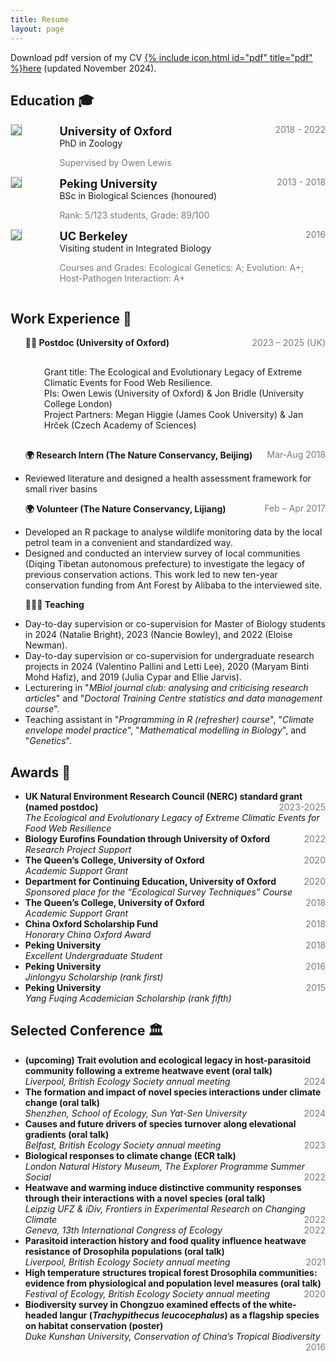 ```yaml
---
title: Resume
layout: page
---
```


Download pdf version of my CV [{% include icon.html id="pdf" title="pdf" %}here](https://github.com/Jinlinc/jinlinc.github.io/raw/master/CV_Jinlin_Chen_2024Nov_online.pdf) (updated November 2024).

## Education 🎓

<!-- PhD -->
<div style="display:flex;">

  <div style="flex:0.5; padding-right:5%">
    <img src="{{ site.url }}/imgs/resume-icons/oxford.png" style="align:left; border: 1px solid #d3d3d3; border-style: outset;">
  </div>

  <div style="flex:4;">
    <p style="margin:0px">
      <b style="font-size: 130%;">University of Oxford</b>
      <span style="float:right; color:#7a7a7a;">2018 - 2022 </span>
    </p>
    PhD in Zoology <br>
    <p style="color:#7a7a7a">
      Supervised by Owen Lewis
    </p>
  </div>

</div>


<!-- BSc -->
<div style="display:flex;">

  <div style="flex:0.5; padding-right:5%">
    <img src="{{ site.url }}/imgs/resume-icons/pku.png" style="align:left; border: 1px solid #d3d3d3; border-style: outset;">
  </div>

  <div style="flex:4;">
    <p style="margin:0px">
      <b style="font-size: 130%;">Peking University</b>
      <span style="float:right; color:#7a7a7a;">2013 - 2018</span>
    </p>
    BSc in Biological Sciences (honoured)<br>
    <p style="color:#7a7a7a">
      Rank: 5/123 students, Grade: 89/100
    </p>
  </div>

</div>


<!-- Visiting student -->
<div style="display:flex;">

  <div style="flex:0.5; padding-right:5%">
    <img src="{{ site.url }}/imgs/resume-icons/berkeley.png" style="align:left; border: 1px solid #d3d3d3; border-style: outset;">
  </div>

  <div style="flex:4;">
    <p style="margin:0px">
      <b style="font-size: 130%;">UC Berkeley</b>
      <span style="float:right; color:#7a7a7a;">2016 </span>
    </p>
     Visiting student in Integrated Biology <br>
    <p style="color:#7a7a7a">
    Courses and Grades: Ecological Genetics: A; Evolution: A+; Host-Pathogen Interaction: A+
    </p>
  </div>

</div>


## Work Experience 💫
<ul>
<!-- 
<li><b>Oxford University Sport Team</b></li>
    Volleyball (Women’s 1st team player; captain of 2020-2021)
    <span style="float:right; color:#7a7a7a;">2018-</span> <br>
    Table Tennis (Women’s 1st team player)
    <span style="float:right; color:#7a7a7a;">2020-</span> <br>
-->

<b>👩‍🔬 Postdoc (University of Oxford)</b>
<span style="float:right; color:#7a7a7a;">2023 – 2025 (UK)</span><br>
<p style="margin:30px">
    Grant title: The Ecological and Evolutionary Legacy of Extreme Climatic Events for Food Web Resilience. <br>
    PIs: Owen Lewis (University of Oxford) & Jon Bridle (University College London) <br>
    Project Partners: Megan Higgie (James Cook University) & Jan Hrček (Czech Academy of Sciences) <br>
</p> 

<b>🌍 Research Intern (The Nature Conservancy, Beijing)</b>
<span style="float:right; color:#7a7a7a;">Mar-Aug 2018</span><br>
    <li>Reviewed literature and designed a health assessment framework for small river basins <br></li>

<b>🌍 Volunteer (The Nature Conservancy, Lijiang)</b>
<span style="float:right; color:#7a7a7a;">Feb – Apr 2017</span><br>
    <li>Developed an R package to analyse wildlife monitoring data by the local petrol team in a convenient and standardized way. <br></li>
    <li>Designed and conducted an interview survey of local communities (Diqing Tibetan autonomous prefecture) to investigate the legacy of previous conservation actions. This work led to new ten-year conservation funding from Ant Forest by Alibaba to the interviewed site. <br></li>

<b>👩🏻‍🏫 Teaching</b><br>
    <li>Day-to-day supervision or co-supervision for Master of Biology students in 2024 (Natalie Bright), 2023 (Nancie Bowley), and 2022 (Eloise Newman).<br></li>
    <li>Day-to-day supervision or co-supervision for undergraduate research projects in 2024 (Valentino Pallini and Letti Lee), 2020 (Maryam Binti Mohd Hafiz), and 2019 (Julia Cypar and Ellie Jarvis).<br></li>
    <li>Lecturering in "<i>MBiol journal club: analysing and criticising research articles</i>" and "<i>Doctoral Training Centre statistics and data management course</i>". <br></li>
    <li>Teaching assistant in "<i>Programming in R (refresher) course</i>", "<i>Climate envelope model practice</i>", "<i>Mathematical modelling in Biology</i>", and "<i>Genetics</i>". <br></li>

</ul>


## Awards 🌟
<ul>
  <li>
    <b>UK Natural Environment Research Council (NERC) standard grant (named postdoc)</b>
    <span style="float:right; color:#7a7a7a;">2023-2025</span> <br>
    <i>The Ecological and Evolutionary Legacy of Extreme Climatic Events for Food Web Resilience</i>
  </li>

  <li>
    <b>Biology Eurofins Foundation through University of Oxford </b>
    <span style="float:right; color:#7a7a7a;">2022</span> <br>
    <i>Research Project Support</i>
  </li>

  <li>
    <b>The Queen’s College, University of Oxford </b>
    <span style="float:right; color:#7a7a7a;">2020</span> <br>
    <i>Academic Support Grant</i>
  </li>

  <li>
    <b>Department for Continuing Education, University of Oxford</b>
    <span style="float:right; color:#7a7a7a;">2020</span> <br>
    <i>Sponsored place for the “Ecological Survey Techniques” Course</i>
  </li>

<li>
  <b>The Queen’s College, University of Oxford </b>
  <span style="float:right; color:#7a7a7a;">2018</span> <br>
  <i>Academic Support Grant</i>
</li>

  <li>
    <b>China Oxford Scholarship Fund</b>
    <span style="float:right; color:#7a7a7a;">2018</span> <br>
    <i>Honorary China Oxford Award</i>
  </li>

  <li>
    <b>Peking University</b>
    <span style="float:right; color:#7a7a7a;">2018</span> <br>
    <i>Excellent Undergraduate Student</i>
  </li>

<li>
  <b>Peking University</b>
  <span style="float:right; color:#7a7a7a;">2016</span> <br>
  <i>Jinlongyu Scholarship (rank first) </i>
</li>

<li>
  <b>Peking University</b>
  <span style="float:right; color:#7a7a7a;">2015</span> <br>
  <i>Yang Fuqing Academician Scholarship (rank fifth)</i>
</li>

</ul>


## Selected Conference 🏛️

<ul>
  <li>
    <b>(upcoming) Trait evolution and ecological legacy in host-parasitoid community following a extreme heatwave event (oral talk)</b><br>
    <i>Liverpool, British Ecology Society annual meeting</i>
    <span style="float:right; color:#7a7a7a;">2024</span> <br>
  </li>
  
  <li>
    <b>The formation and impact of novel species interactions under climate change (oral talk)</b> <br>
    <i>Shenzhen, School of Ecology, Sun Yat-Sen University</i>
    <span style="float:right; color:#7a7a7a;">2024</span> <br>
  </li>
  
  <li>
    <b>Causes and future drivers of species turnover along elevational gradients (oral talk) </b><br>
    <i>Belfast, British Ecology Society annual meeting</i>
    <span style="float:right; color:#7a7a7a;">2023</span> <br>
  </li>
  
  <li>
    <b>Biological responses to climate change (ECR talk) </b><br>
    <i>London Natural History Museum, The Explorer Programme Summer Social</i>
    <span style="float:right; color:#7a7a7a;">2022</span> <br>
  </li>

  <li>
    <b>Heatwave and warming induce distinctive community responses through their interactions with a novel species (oral talk) </b><br>
    <i>Leipzig UFZ & iDiv, Frontiers in Experimental Research on Changing Climate</i>
    <span style="float:right; color:#7a7a7a;">2022</span> <br>
    <i>Geneva, 13th International Congress of Ecology</i>
    <span style="float:right; color:#7a7a7a;">2022</span> <br>
  </li>

  <li>
    <b>Parasitoid interaction history and food quality influence heatwave resistance of Drosophila populations (oral talk) </b><br>
    <i>Liverpool, British Ecology Society annual meeting</i>
    <span style="float:right; color:#7a7a7a;">2021</span> <br>
  </li>

  <li>
    <b>High temperature structures tropical forest Drosophila communities: evidence from physiological and population level measures (oral talk) </b><br>
    <i>Festival of Ecology, British Ecology Society annual meeting</i>
    <span style="float:right; color:#7a7a7a;">2020</span> <br>
  </li>

  <li>
    <b>Biodiversity survey in Chongzuo examined effects of the white-headed langur (<i>Trachypithecus leucocephalus</i>) as a flagship species on habitat conservation (poster) </b><br>
    <i>Duke Kunshan University, Conservation of China’s Tropical Biodiversity </i>
    <span style="float:right; color:#7a7a7a;">2016</span> <br>
  </li>

</ul>
